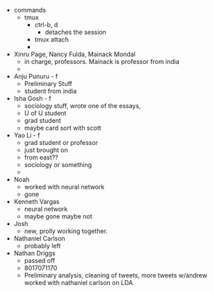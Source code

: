 - commands
    - tmux
        - ctrl-b, d
            - detaches the session
        - tmux attach
        - 
- Xinru Page, Nancy Fulda, Mainack Mondal
    - in charge, professors. Mainack is professor from india
    - 
- Anju Punuru - f
    - Preliminary Stuff
    - student from india
- Isha Gosh - f
    - sociology stuff, wrote one of the essays,
    - U of U student
    - grad student
    - maybe card sort with scott
- Yao Li - f
    - grad student or professor
    - just brought on
    - from east??
    - sociology or something
    - 
- Noah
    - worked with neural network
    - gone
- Kenneth Vargas
    - neural network
    - maybe gone maybe not
- Josh
    - new, prolly working together.
- Nathaniel Carlson
    - probably left
- Nathan Driggs
    - passed off
    - 8017071170
    - Preliminary analysis, cleaning of tweets, more tweets w/andrew worked with nathaniel carlson on LDA
